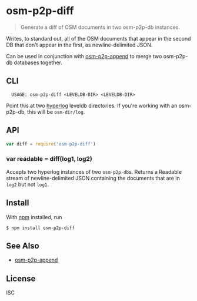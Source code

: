 # osm-p2p-diff

> Generate a diff of OSM documents in two osm-p2p-db instances.

Writes, to standard out, all of the OSM documents that appear in the second DB
that don't appear in the first, as newline-delimited JSON.

Can be used in conjunction with
[osm-p2p-append](https://github.com/noffle/osm-p2p-append) to merge two
osm-p2p-db databases together.

## CLI

```
  USAGE: osm-p2p-diff <LEVELDB-DIR> <LEVELDB-DIR>
```

Point this at two [hyperlog](https://github.com/mafintosh/hyperlog) leveldb
directories. If you're working with an osm-p2p-db, this will be `osm-dir/log`.

## API

```js
var diff = require('osm-p2p-diff')
```

### var readable = diff(log1, log2)

Accepts two hyperlog instances of two `osm-p2p-db`s. Returns a Readable stream
of newline-delimited JSON containing the documents that are in `log2` but not
`log1`.

## Install

With [npm](https://npmjs.org/) installed, run

```
$ npm install osm-p2p-diff
```

## See Also

- [osm-p2p-append](https://github.com/noffle/osm-p2p-append)

## License

ISC
